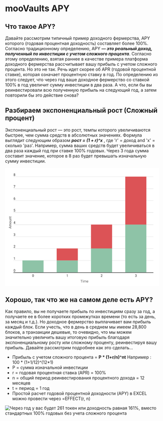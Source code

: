 # mooVaults APY

## Что такое APY?

Давайте рассмотрим типичный пример доходного фермерства, APY которого \(годовая процентная доходность\) составляет более 100%. Согласно традиционному определению, APY _**— это реальный доход, полученный по инвестиции с учетом сложного процента**_. Согласно этому определению, взятая раннее в качестве примера платформа доходного фермерства рассчитывает вашу прибыль с учетом сложного процента. Но это не так. Речь идет скорее об APR \(годовой процентной ставке\), которая означает процентную ставку в год. По определению из этого следует, что через год ваше доходное фермерство со ставкой 100% в год увеличит сумму инвестиции в два раза. А что, если бы вы реинвестировали всю полученную прибыль на следующий год, а затем повторили бы это действие снова?

## Разбираем экспоненциальный рост \(Сложный процент\)

Экспоненциальный рост — это рост, темпы которого увеличиваются быстрее, чем сумма средств в абсолютных значениях. Формула выглядит следующим образом _**рост = \(1 + r\)^x**_ , где 'r' = доход and 'x' = сколько 'раз'. Например, сумма ваших средств будет увеличиваться в два раза каждый год при ставке 100% годовых. Через 3 года сумма составит значение, которое в 8 раз будет превышать изначальную сумму инвестиции.

![&#x440;&#x43E;&#x441;&#x442; = \(1 + 100%\)^3](../.gitbook/assets/capture%20%282%29.png)

## Хорошо, так что же на самом деле есть APY?

Как правило, вы не получаете прибыль по инвестициям сразу за год, а получаете ее в более коротких промежутках времени \(то есть за день, за месяц и т.д.\). Но доходное фермерство выплачивает вам прибыль каждый блок. Если учесть, что в день в среднем мы имеем 28,800 блоков, а транзакции дешевые, то очевидно, что мы можем значительно увеличить вашу итоговую прибыль благодаря экспоненциальному росту или сложному проценту, реинвестируя вашу прибыль. Давайте рассмотрим подробнее как это сделать...

* Прибыль с учетом сложного процента = **P \* \(1+r/n\)^nt**                Например : 100 \* \(1+1/12\)^\(12\*1\)
* P = сумма изначальной инвестиции
* r = годовая процентная ставка \(APR\) = 100%
* n = общий период реинвестирования процентного дохода = 12 месяцев
* t = период = 1 год
* Простой расчет годовой процентной доходности \(APY\) в EXCEL можно провести через =EFFECT\(r, n\)

![&#x427;&#x435;&#x440;&#x435;&#x437; &#x433;&#x43E;&#x434; &#x443; &#x432;&#x430;&#x441; &#x431;&#x443;&#x434;&#x435;&#x442; 261 &#x442;&#x43E;&#x43A;&#x435;&#x43D; &#x438;&#x43B;&#x438; &#x434;&#x43E;&#x445;&#x43E;&#x434;&#x43D;&#x43E;&#x441;&#x442;&#x44C; &#x440;&#x430;&#x432;&#x43D;&#x430;&#x44F; 161%, &#x432;&#x43C;&#x435;&#x441;&#x442;&#x43E; &#x441;&#x442;&#x430;&#x43D;&#x434;&#x430;&#x440;&#x442;&#x43D;&#x44B;&#x445; 100% &#x433;&#x43E;&#x434;&#x43E;&#x432;&#x44B;&#x445; &#x431;&#x435;&#x437; &#x443;&#x447;&#x435;&#x442;&#x430; &#x441;&#x43B;&#x43E;&#x436;&#x43D;&#x43E;&#x433;&#x43E; &#x43F;&#x440;&#x43E;&#x446;&#x435;&#x43D;&#x442;&#x430;](../.gitbook/assets/capture%20%283%29.png)

